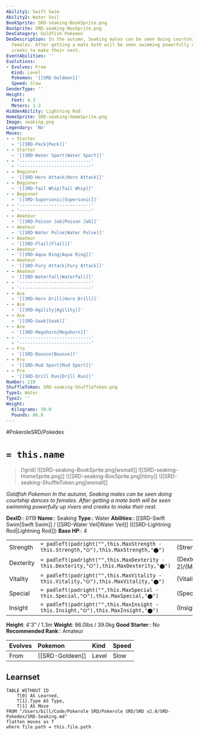 ```yaml
---
Ability1: Swift Swim
Ability2: Water Veil
BookSprite: SRD-seaking-BookSprite.png
BoxSprite: SRD-seaking-BoxSprite.png
DexCategory: Goldfish Pokemon
DexDescription: In the autumn, Seaking males can be seen doing courtship dances to
  females. After getting a mate both will be seen swimming powerfully up rivers and
  creeks to make their nest.
EventAbilities: ''
Evolutions:
- Evolves: From
  Kind: Level
  Pokemon: '[[SRD-Goldeen]]'
  Speed: Slow
GenderType: ''
Height:
  Feet: 4.3
  Meters: 1.3
HiddenAbility: Lightning Rod
HomeSprite: SRD-seaking-HomeSprite.png
Image: seaking.png
Legendary: 'No'
Moves:
- - Starter
  - '[[SRD-Peck|Peck]]'
- - Starter
  - '[[SRD-Water Sport|Water Sport]]'
- - '---------------------------'
  - '---------------------------'
- - Beginner
  - '[[SRD-Horn Attack|Horn Attack]]'
- - Beginner
  - '[[SRD-Tail Whip|Tail Whip]]'
- - Beginner
  - '[[SRD-Supersonic|Supersonic]]'
- - '---------------------------'
  - '---------------------------'
- - Amateur
  - '[[SRD-Poison Jab|Poison Jab]]'
- - Amateur
  - '[[SRD-Water Pulse|Water Pulse]]'
- - Amateur
  - '[[SRD-Flail|Flail]]'
- - Amateur
  - '[[SRD-Aqua Ring|Aqua Ring]]'
- - Amateur
  - '[[SRD-Fury Attack|Fury Attack]]'
- - Amateur
  - '[[SRD-Waterfall|Waterfall]]'
- - '---------------------------'
  - '---------------------------'
- - Ace
  - '[[SRD-Horn Drill|Horn Drill]]'
- - Ace
  - '[[SRD-Agility|Agility]]'
- - Ace
  - '[[SRD-Soak|Soak]]'
- - Ace
  - '[[SRD-Megahorn|Megahorn]]'
- - '---------------------------'
  - '---------------------------'
- - Pro
  - '[[SRD-Bounce|Bounce]]'
- - Pro
  - '[[SRD-Mud Sport|Mud Sport]]'
- - Pro
  - '[[SRD-Drill Run|Drill Run]]'
Number: 119
ShuffleToken: SRD-seaking-ShuffleToken.png
Type1: Water
Type2: ''
Weight:
  Kilograms: 39.0
  Pounds: 86.0
---
```


#PokeroleSRD/Pokedex

# `= this.name`

> [!grid]
> ![[SRD-seaking-BookSprite.png|wsmall]]
> ![[SRD-seaking-HomeSprite.png]]
> ![[SRD-seaking-BoxSprite.png|htiny]]
> ![[SRD-seaking-ShuffleToken.png|wsmall]]


*Goldfish Pokemon*
*In the autumn, Seaking males can be seen doing courtship dances to females. After getting a mate both will be seen swimming powerfully up rivers and creeks to make their nest.*

**DexID**:: 0119
**Name**:: Seaking
**Type**:: Water
**Abilities**:: [[SRD-Swift Swim|Swift Swim]] / [[SRD-Water Veil|Water Veil]] ([[SRD-Lightning Rod|Lightning Rod]])
**Base HP**:: 4

|           |                                                                                        |                                          |
| --------- | -------------------------------------------------------------------------------------- | ---------------------------------------- |
| Strength  | `= padleft(padright("",this.MaxStrength - this.Strength,"⭘"),this.MaxStrength,"⬤")`    | (Strength::3)/(MaxStrength::6)   |
| Dexterity | `= padleft(padright("",this.MaxDexterity - this.Dexterity,"⭘"),this.MaxDexterity,"⬤")` | (Dexterity:: 2)/(MaxDexterity::4) |
| Vitality  | `= padleft(padright("",this.MaxVitality - this.Vitality,"⭘"),this.MaxVitality,"⬤")`    | (Vitality::2)/(MaxVitality::4)   |
| Special   | `= padleft(padright("",this.MaxSpecial - this.Special,"⭘"),this.MaxSpecial,"⬤")`       | (Special::2)/(MaxSpecial::4)     |
| Insight   | `= padleft(padright("",this.MaxInsight - this.Insight,"⭘"),this.MaxInsight,"⬤")`       | (Insight::2)/(MaxInsight::5)     |

**Height**: 4'3" / 1.3m
**Weight**: 86.0lbs / 39.0kg
**Good Starter**:: No
**Recommended Rank**:: Amateur

| Evolves   | Pokemon         | Kind   | Speed   |
|:----------|:----------------|:-------|:--------|
| From      | [[SRD-Goldeen]] | Level  | Slow    |

## Learnset

```dataview
TABLE WITHOUT ID
    T[0] AS Learned,
    T[1].Type AS Type,
    T[1] AS Move
FROM "/Users/bill/Code/Pokerole SRD/Pokerole SRD/SRD v2.0/SRD-Pokedex/SRD-Seaking.md"
flatten moves as T
where file.path = this.file.path
```
